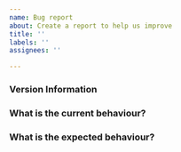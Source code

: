 ```yaml
---
name: Bug report
about: Create a report to help us improve
title: ''
labels: ''
assignees: ''

---
```


### Version Information

### What is the current behaviour?

### What is the expected behaviour?
